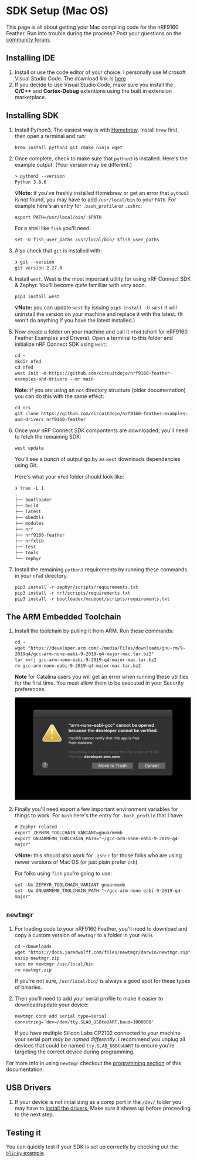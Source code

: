 # SDK Setup (Mac OS)

This page is all about getting your Mac compiling code for the nRF9160 Feather. Run into trouble during the process? Post your questions on the [community forum.](https://community.jaredwolff.com)

## Installing IDE
1. Install or use the code editor of your choice. I personally use Microsoft Visual Studio Code. The download link is [here](https://code.visualstudio.com/docs/?dv=osx)
1. If you decide to use Visual Studio Code, make sure you install the **C/C++** and **Cortex-Debug** extentions using the built in extension marketplace.

## Installing SDK
1. Install Python3. The easiest way is with [Homebrew](https://brew.sh). Install `brew` first, then open a terminal and run:
    ```
    brew install python3 git cmake ninja wget
    ```
1. Once complete, check to make sure that `python3` is installed. Here's the example output. (Your version may be different.)
   ```
   > python3 --version
   Python 3.8.6
   ```
    **💡Note:** if you've freshly installed Homebrew or get an error that `python3` is not found, you may have to add `/usr/local/bin` to your `PATH`. For example here's an entry for `.bash_profile` or `.zshrc`:
    ```
    export PATH=/usr/local/bin/:$PATH
    ```
    For a shell like `fish` you'll need:
    ```
    set -U fish_user_paths /usr/local/bin/ $fish_user_paths
    ```
1. Also check that `git` is installed with:
   ```
   ❯ git --version
   git version 2.27.0
   ```
1. Install `west`. West is the most important utility for using nRF Connect SDK & Zephyr. You'll become *quite* familliar with very soon.
   ```
   pip3 install west
   ```
   **💡Note:** you can update `west` by issuing `pip3 install -U west` It will uninstall the version on your machine and replace it with the latest. (It won't do anything if you have the latest installed.)
1. Now create a folder on your machine and call it `nfed` (short for nRF9160 Feather Examples and Drivers). Open a terminal to this folder and initialize nRF Connect SDK using `west`:
   ```
   cd ~
   mkdir nfed
   cd nfed
   west init -m https://github.com/circuitdojo/nrf9160-feather-examples-and-drivers --mr main
   ```

   **Note:** if you are using an `ncs` directory structure (older documentation) you can do this with the same effect:

   ```
   cd ncs
   git clone https://github.com/circuitdojo/nrf9160-feather-examples-and-drivers nrf9160-feather
   ```

1. Once your nRF Connect SDK compontents are downloaded, you'll need to fetch the remaining SDK:
   ```
   west update
   ```
   You'll see a *bunch* of output go by as `west` downloads dependencies using Git.

   Here's what your `nfed` folder should look like:
   ```
   ❯ tree -L 1
   .
   ├── bootloader
   ├── build
   ├── latest
   ├── mbedtls
   ├── modules
   ├── nrf
   ├── nrf9160-feather
   ├── nrfxlib
   ├── test
   ├── tools
   └── zephyr
   ```
1. Install the remaining `python3` requirements by running these commands in your `nfed` directory.
   ```
   pip3 install -r zephyr/scripts/requirements.txt
   pip3 install -r nrf/scripts/requirements.txt
   pip3 install -r bootloader/mcuboot/scripts/requirements.txt
   ```

## The ARM Embedded Toolchain


1. Install the toolchain by pulling it from ARM. Run these commands:

   ```
   cd ~
   wget "https://developer.arm.com/-/media/Files/downloads/gnu-rm/9-2019q4/gcc-arm-none-eabi-9-2019-q4-major-mac.tar.bz2"
   tar xvfj gcc-arm-none-eabi-9-2019-q4-major-mac.tar.bz2
   rm gcc-arm-none-eabi-9-2019-q4-major-mac.tar.bz2
   ```

   **Note** for Catalina users you will get an error when running these utilities for the first time. You must allow them to be executed in your Security preferences.

   ![Error running ARM Toolchain](img/sdk-setup-mac/cannot-be-opened.jpeg)

1. Finally you'll need export a few important environment variables for things to work. For `bash` here's the entry for `.bash_profile` that I have:
   ```
   # Zephyr related
   export ZEPHYR_TOOLCHAIN_VARIANT=gnuarmemb
   export GNUARMEMB_TOOLCHAIN_PATH="~/gcc-arm-none-eabi-9-2019-q4-major"
   ```

   **💡Note:** this should also work for `.zshrc` for those folks who are using newer versions of Mac OS (or just plain prefer `zsh`)

   For folks using `fish` you're going to use:

   ```
   set -Ux ZEPHYR_TOOLCHAIN_VARIANT gnuarmemb
   set -Ux GNUARMEMB_TOOLCHAIN_PATH "~/gcc-arm-none-eabi-9-2019-q4-major"
   ```

## `newtmgr`

1. For loading code to your nRF9160 Feather, you'll need to download and copy a custom version of `newtmgr` to a folder in your `PATH`.

   ```
   cd ~/Downloads
   wget "https://docs.jaredwolff.com/files/newtmgr/darwin/newtmgr.zip"
   unzip newtmgr.zip
   sudo mv newtmgr /usr/local/bin
   rm newtmgr.zip
   ```

    If you're not sure, `/usr/local/bin/` is always a good spot for these types of binaries.
1. Then you'll need to add your serial profile to make it easier to download/update your device:
   ```
   newtmgr conn add serial type=serial connstring='dev=/dev/tty.SLAB_USBtoUART,baud=1000000'
   ```
   If you have multiple Silicon Labs CP2102 connected to your machine your serial port *may be named differently*. I recommend you unplug all devices that could be named `tty.SLAB_USBtoUART` to ensure you're targeting the correct device during programming.

For more info in using `newtmgr` checkout the [programming section](nrf9160-programming-and-debugging.md#booloader-use) of this documentation.

## USB Drivers

1. If your device is not initailizing as a comp port in the `/dev/` folder you may have to [install the drivers.](https://www.silabs.com/products/development-tools/software/usb-to-uart-bridge-vcp-drivers) Make sure it shows up before proceeding to the next step.

## Testing it

You can quickly test if your SDK is set up correctly by checking out the [`blinky` example](nrf9160-blinky-sample.md).